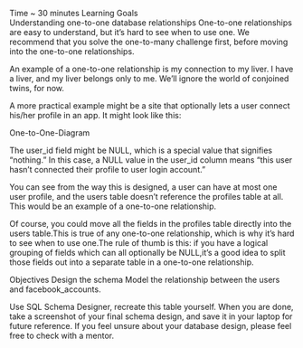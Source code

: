 
Time
~ 30 minutes
Learning Goals	
Understanding one-to-one database relationships
One-to-one relationships are easy to understand, but it’s hard to see when to use one. We recommend that you solve the one-to-many challenge first, before moving into the one-to-one relationships.

An example of a one-to-one relationship is my connection to my liver. I have a liver, and my liver belongs only to me. We’ll ignore the world of conjoined twins, for now.

A more practical example might be a site that optionally lets a user connect his/her profile in an app. It might look like this:

One-to-One-Diagram

The user_id field might be NULL, which is a special value that signifies “nothing.” In this case, a NULL value in the user_id column means “this user hasn’t connected their profile to user login account.”

You can see from the way this is designed, a user can have at most one user profile, and the users table doesn’t reference the profiles table at all. This would be an example of a one-to-one relationship.

Of course, you could move all the fields in the profiles table directly into the users table.This is true of any one-to-one relationship, which is why it’s hard to see when to use one.The rule of thumb is this: if you have a logical grouping of fields which can all optionally be NULL,it’s a good idea to split those fields out into a separate table in a one-to-one relationship.

Objectives
Design the schema
Model the relationship between the users and facebook_accounts.

Use SQL Schema Designer, recreate this table yourself. When you are done, take a screenshot of your final schema design, and save it in your laptop for future reference. If you feel unsure about your database design, please feel free to check with a mentor.
